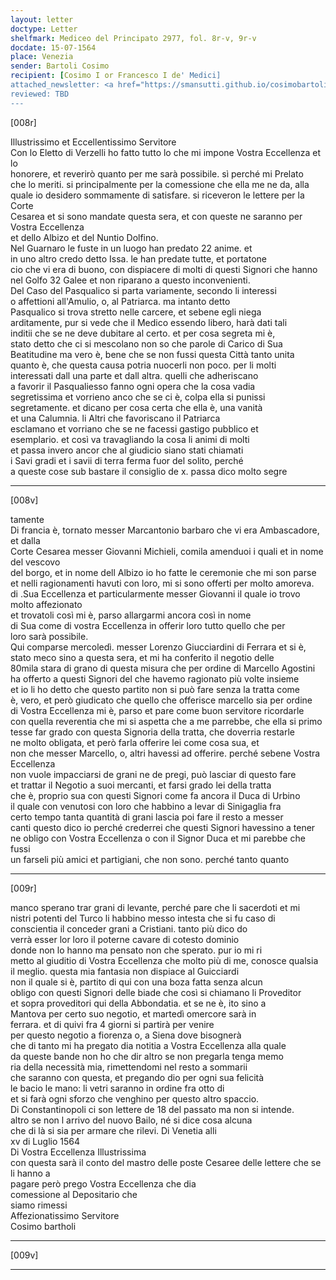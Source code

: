 ```yaml
---
layout: letter
doctype: Letter
shelfmark: Mediceo del Principato 2977, fol. 8r-v, 9r-v
docdate: 15-07-1564
place: Venezia
sender: Bartoli Cosimo
recipient: [Cosimo I or Francesco I de' Medici]
attached_newsletter: <a href="https://smansutti.github.io/cosimobartoli/texts/3079_078/">3079_078</a>
reviewed: TBD
---
```


[008r]  
  
  
Illustrissimo et Eccellentissimo Servitore  
Con lo Eletto di Verzelli ho fatto tutto lo che mi impone Vostra Eccellenza et lo  
honorere, et reverirò quanto per me sarà possibile. sì perché mi Prelato  
che lo meriti. si principalmente per la comessione che ella me ne da, alla  
quale io desidero sommamente di satisfare. si riceveron le lettere per la Corte  
Cesarea et si sono mandate questa sera, et con queste ne saranno per Vostra Eccellenza  
et dello Albizo et del Nuntio Dolfino.  
Nel Guarnaro le fuste in un luogo han predato 22 anime. et  
in uno altro credo detto Issa. le han predate tutte, et portatone  
cio che vi era di buono, con dispiacere di molti di questi Signori che hanno  
nel Golfo 32 Galee et non riparano a questo inconvenienti.  
Del Caso del Pasqualico si parta variamente, secondo li interessi  
o affettioni all'Amulio, o, al Patriarca. ma intanto detto  
Pasqualico si trova stretto nelle carcere, et sebene egli niega  
arditamente, pur si vede che il Medico essendo libero, harà dati tali  
inditii che se ne deve dubitare al certo. et per cosa segreta mi è,  
stato detto che ci si mescolano non so che parole di Carico di Sua  
Beatitudine ma vero è, bene che se non fussi questa Città tanto unita  
quanto è, che questa causa potria nuocerli non poco. per li molti  
interessati dall una parte et dall altra. quelli che adheriscano  
a favorir il Pasqualiesso fanno ogni opera che la cosa vadia  
segretissima et vorrieno anco che se ci è, colpa ella si punissi  
segretamente. et dicano per cosa certa che ella è, una vanità  
et una Calumnia. li Altri che favoriscano il Patriarca  
esclamano et vorriano che se ne facessi gastigo pubblico et  
esemplario. et così va travagliando la cosa li animi di molti  
et passa invero ancor che al giudicio siano stati chiamati  
i Savi gradi et i savii di terra ferma fuor del solito, perché  
a queste cose sub bastare il consiglio de x. passa dico molto segre  
  
---  

[008v]  
  
  
tamente  
Di francia è, tornato messer Marcantonio barbaro che vi era Ambascadore, et dalla  
Corte Cesarea messer Giovanni Michieli, comila amenduoi i quali et in nome del vescovo  
del borgo, et in nome dell Albizo io ho fatte le ceremonie che mi son parse  
et nelli ragionamenti havuti con loro, mi si sono offerti per molto amoreva.  
di .Sua Eccellenza et particularmente messer Giovanni il quale io trovo molto affezionato  
et trovatoli così mi è, parso allargarmi ancora così in nome  
di Sua come di vostra Eccellenza in offerir loro tutto quello che per  
loro sarà possibile.  
Qui comparse mercoledì. messer Lorenzo Giucciardini di Ferrara et si è,  
stato meco sino a questa sera, et mi ha conferito il negotio delle  
80mila stara di grano di questa misura che per ordine di Marcello Agostini  
ha offerto a questi Signori del che havemo ragionato più volte insieme  
et io li ho detto che questo partito non si può fare senza la tratta come  
è, vero, et però giudicato che quello che offerisce marcello sia per ordine  
di Vostra Eccellenza mi è, parso et pare come buon servitore ricordarle  
con quella reverentia che mi si aspetta che a me parrebbe, che ella si primo  
tesse far grado con questa Signoria della tratta, che doverria restarle  
ne molto obligata, et però farla offerire lei come cosa sua, et  
non che messer Marcello, o, altri havessi ad offerire. perché sebene Vostra Eccellenza  
non vuole impacciarsi de grani ne de pregi, può lasciar di questo fare  
et trattar il Negotio a suoi mercanti, et farsi grado lei della tratta  
che è, proprio sua con questi Signori come fa ancora il Duca di Urbino  
il quale con venutosi con loro che habbino a levar di Sinigaglia fra  
certo tempo tanta quantità di grani lascia poi fare il resto a messer  
canti questo dico io perché crederrei che questi Signori havessino a tener  
ne obligo con Vostra Eccellenza o con il Signor Duca et mi parebbe che fussi  
un farseli più amici et partigiani, che non sono. perché tanto quanto  
  
---  

[009r]  
  
  
manco sperano trar grani di levante, perché pare che li sacerdoti et mi  
nistri potenti del Turco li habbino messo intesta che si fu caso di  
conscientia il conceder grani a Cristiani. tanto più dico do  
verrà esser lor loro il poterne cavare di cotesto dominio  
donde non lo hanno ma pensato non che sperato. pur io mi ri  
metto al giuditio di Vostra Eccellenza che molto più di me, conosce qualsia  
il meglio. questa mia fantasia non dispiace al Guicciardi  
non il quale si è, partito di qui con una boza fatta senza alcun  
obligo con questi Signori delle biade che così si chiamano li Proveditor  
et sopra proveditori qui della Abbondatia. et se ne è, ito sino a  
Mantova per certo suo negotio, et martedì omercore sarà in  
ferrara. et di quivi fra 4 giorni si partirà per venire  
per questo negotio a fiorenza o, a Siena dove bisognerà  
che di tanto mi ha pregato dia notitia a Vostra Eccellenza alla quale  
da queste bande non ho che dir altro se non pregarla tenga memo  
ria della necessità mia, rimettendomi nel resto a sommarii  
che saranno con questa, et pregando dio per ogni sua felicità  
le bacio le mano: li vetri saranno in ordine fra otto di  
et si farà ogni sforzo che venghino per questo altro spaccio.  
Di Constantinopoli ci son lettere de 18 del passato ma non si intende.  
altro se non l arrivo del nuovo Bailo, né si dice cosa alcuna  
che di là si sia per armare che rilevi. Di Venetia alli  
xv di Luglio 1564  
Di Vostra Eccellenza Illustrissima  
con questa sarà il conto del mastro delle poste Cesaree delle lettere che se li hanno a  
pagare però prego Vostra Eccellenza che dia  
comessione al Depositario che   
siamo rimessi  
Affezionatissimo Servitore  
Cosimo bartholi  
  
---  

[009v]  
  
  
  
---  

